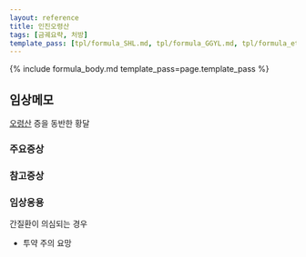 ```yaml
---
layout: reference
title: 인진오령산
tags: [금궤요략, 처방]
template_pass: [tpl/formula_SHL.md, tpl/formula_GGYL.md, tpl/formula_etc.md]
---
```


{% include formula_body.md template_pass=page.template_pass %}

## 임상메모

[오령산]({{site.formulaurl}}/오령산) 증을 동반한 황달


### 주요증상


### 참고증상

### 임상응용

간질환이 의심되는 경우
* 투약 주의 요망
